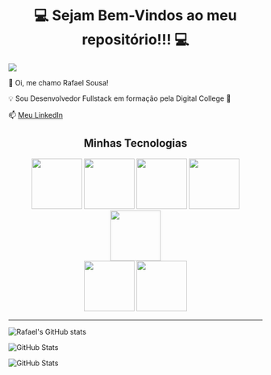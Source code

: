 <h1 align='center'>
   💻 Sejam Bem-Vindos ao meu repositório!!! 💻
</h1>

![](https://media.giphy.com/media/3Fox4sRv6aRS9bCggt/giphy.gif?cid=ecf05e47dv1700qxnc324j4evg73nhsqsy94q749u9wjluov&ep=v1_gifs_search&rid=giphy.gif&ct=g)

🔸 Oi, me chamo Rafael Sousa!

💡 Sou Desenvolvedor Fullstack em formação pela Digital College 🚀 

📫 [Meu LinkedIn](https://www.linkedin.com/in/rafaelslima1987/)


<h2 align='center'>
  Minhas Tecnologias
</h2>

<div align='center'>
  <div id='firstLine'>
    <img src="https://cdn.jsdelivr.net/gh/devicons/devicon@latest/icons/html5/html5-plain-wordmark.svg" width="100rem" />
    <img src="https://cdn.jsdelivr.net/gh/devicons/devicon@latest/icons/css3/css3-plain-wordmark.svg" width="100rem" />
    <img src="https://cdn.jsdelivr.net/gh/devicons/devicon@latest/icons/javascript/javascript-plain.svg" width="100rem" />
    <img src="https://cdn.jsdelivr.net/gh/devicons/devicon@latest/icons/react/react-original-wordmark.svg" width="100rem" />
    <img src="https://cdn.jsdelivr.net/gh/devicons/devicon@latest/icons/nodejs/nodejs-original-wordmark.svg" width="100rem" />
  </div>
  <div id='secondLine'>
    <img src="https://cdn.jsdelivr.net/gh/devicons/devicon@latest/icons/git/git-plain-wordmark.svg" width="100rem" />
    <img src="https://cdn.jsdelivr.net/gh/devicons/devicon@latest/icons/github/github-original-wordmark.svg" width="100rem" />
  </div>
  
  <!-- Próximas tecnologias
    <img src="https://cdn.jsdelivr.net/gh/devicons/devicon@latest/icons/java/java-original-wordmark.svg" width="100rem" />
    <img src="https://cdn.jsdelivr.net/gh/devicons/devicon@latest/icons/wordpress/wordpress-plain-wordmark.svg" width="100rem" />
  -->
</div>


----
<div>
  
  ![Rafael's GitHub stats](https://github-readme-stats.vercel.app/api?username=rafaelsousadevbr&theme=dark&show_icons=true)

  ![GitHub Stats](https://github-readme-streak-stats.herokuapp.com/?user=rafaelsousadevbr&theme=dark&hide_border=true)

  ![GitHub Stats](https://github-readme-stats.vercel.app/api/top-langs/?username=rafaelsousadevbr&theme=dark&show_icons=true&hide_border=true&layout=compact)

</div>

<!-- Cabeçalhos 

# Título 1
## Título 2 
### Título 3 
#### Título 4 
##### Título 5
###### Título 6 
**italico** ou _italico_

- ___negrito___
- lista 2
  - sublista

![imagem de teste](https://cdn.iset.io/assets/62671/produtos/615/b9fc9aac84179331553777ad0e33c71c6360201c1d9c5.png)-->
<!--
**rafaelsousadevbr/rafaelsousadevbr** is a ✨ _special_ ✨ repository because its `README.md` (this file) appears on your GitHub profile.

Here are some ideas to get you started:

- 🔭 I’m currently working on ...
- 🌱 I’m currently learning ...
- 👯 I’m looking to collaborate on ...
- 🤔 I’m looking for help with ...
- 💬 Ask me about ...
- 📫 How to reach me: ...
- 😄 Pronouns: ...
- ⚡ Fun fact: ...
-->
